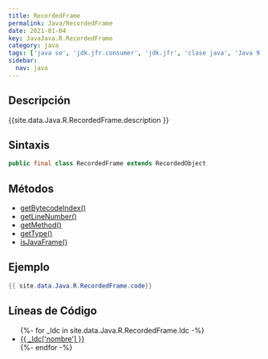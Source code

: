 ```yaml
---
title: RecordedFrame
permalink: Java/RecordedFrame
date: 2021-01-04
key: JavaJava.R.RecordedFrame
category: java
tags: ['java se', 'jdk.jfr.consumer', 'jdk.jfr', 'clase java', 'Java 9']
sidebar: 
  nav: java
---
```


## Descripción
{{site.data.Java.R.RecordedFrame.description }}

## Sintaxis
~~~java
public final class RecordedFrame extends RecordedObject
~~~

## Métodos
* [getBytecodeIndex()](/Java/RecordedFrame/getBytecodeIndex)
* [getLineNumber()](/Java/RecordedFrame/getLineNumber)
* [getMethod()](/Java/RecordedFrame/getMethod)
* [getType()](/Java/RecordedFrame/getType)
* [isJavaFrame()](/Java/RecordedFrame/isJavaFrame)

## Ejemplo
~~~java
{{ site.data.Java.R.RecordedFrame.code}}
~~~

## Líneas de Código
<ul>
{%- for _ldc in site.data.Java.R.RecordedFrame.ldc -%}
   <li>
       <a href="{{_ldc['url'] }}">{{ _ldc['nombre'] }}</a>
   </li>
{%- endfor -%}
</ul>
